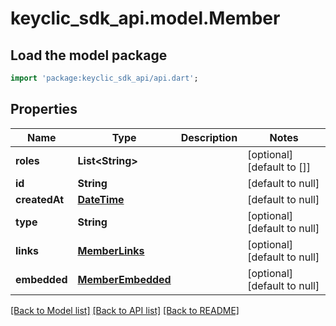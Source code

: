# keyclic_sdk_api.model.Member

## Load the model package
```dart
import 'package:keyclic_sdk_api/api.dart';
```

## Properties
Name | Type | Description | Notes
------------ | ------------- | ------------- | -------------
**roles** | **List&lt;String&gt;** |  | [optional] [default to []]
**id** | **String** |  | [default to null]
**createdAt** | [**DateTime**](DateTime.md) |  | [default to null]
**type** | **String** |  | [optional] [default to null]
**links** | [**MemberLinks**](MemberLinks.md) |  | [optional] [default to null]
**embedded** | [**MemberEmbedded**](MemberEmbedded.md) |  | [optional] [default to null]

[[Back to Model list]](../README.md#documentation-for-models) [[Back to API list]](../README.md#documentation-for-api-endpoints) [[Back to README]](../README.md)


